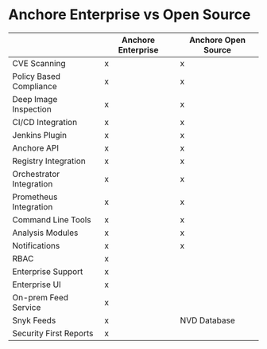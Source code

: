 # Anchore Enterprise vs Open Source


|  | Anchore Enterprise | Anchore Open Source |
| :--- | --- | --- |
| CVE Scanning | x | x |
| Policy Based Compliance | x | x |
| Deep Image Inspection | x | x |
| CI/CD Integration | x | x |
| Jenkins Plugin | x | x |
| Anchore API | x | x |
| Registry Integration | x | x |
| Orchestrator Integration | x | x |
| Prometheus Integration | x | x |
| Command Line Tools | x | x |
| Analysis Modules | x | x |
| Notifications | x | x |
| RBAC | x |  |
| Enterprise Support | x |  |
| Enterprise UI | x |  |
| On-prem Feed Service | x |  |
| Snyk Feeds | x | NVD Database |
| Security First Reports | x | |